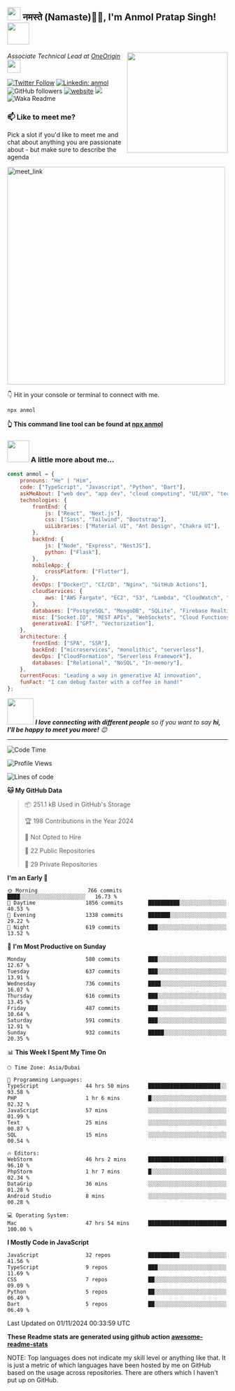 <h2><img src="https://emojis.slackmojis.com/emojis/images/1531849430/4246/blob-sunglasses.gif?1531849430" width="30"/> नमस्ते (Namaste)🙏🏻, I'm Anmol Pratap Singh! <img src="https://media.giphy.com/media/12oufCB0MyZ1Go/giphy.gif" width="50"></h2>
<img align='right' src="https://media.giphy.com/media/M9gbBd9nbDrOTu1Mqx/giphy.gif" width="230">
<p><em>Associate Technical Lead at <a href="https://www.oneorigin.us/">OneOrigin
</a><img src="https://media.giphy.com/media/WUlplcMpOCEmTGBtBW/giphy.gif" width="30">
</em></p>

[![Twitter Follow](https://img.shields.io/twitter/follow/misteranmol?label=Follow)](https://twitter.com/intent/follow?screen_name=misteranmol)
[![Linkedin: anmol](https://img.shields.io/badge/-anmol-blue?style=flat-square&logo=Linkedin&logoColor=white&link=https://www.linkedin.com/in/anmol-p-singh/)](https://www.linkedin.com/in/jp-tavares/)
![GitHub followers](https://img.shields.io/github/followers/jp-tavares?label=Follow&style=social)
[![website](https://img.shields.io/badge/Website-46a2f1.svg?&style=flat-square&logo=Google-Chrome&logoColor=white&link=https://anmolsingh.me/)](https://anmolsingh.me/)
![](https://visitor-badge.glitch.me/badge?page_id=jp-tavares.jp-tavares)
![Waka Readme](https://github.com/jp-tavares/jp-tavares/workflows/Waka%20Readme/badge.svg)

### 📫 Like to meet me?

Pick a slot if you'd like to meet me and chat about anything you are passionate about - but make sure to describe the agenda

<a href="https://calendly.com/jp-tavares/30min" target="_blank"><img width="498" alt="meet_link" src="https://user-images.githubusercontent.com/15426564/144297439-f530f383-e73e-41e0-9914-a9b7d3f432e5.png"></a>

👇 Hit in your console or terminal to connect with me.

```bash
npx anmol
```
**👆 This command line tool can be found at [npx anmol](https://github.com/jp-tavares/npx_card)**

### <img src="https://media.giphy.com/media/VgCDAzcKvsR6OM0uWg/giphy.gif" width="50"> A little more about me...

```javascript
const anmol = {
    pronouns: "He" | "Him",
    code: ["TypeScript", "Javascript", "Python", "Dart"],
    askMeAbout: ["web dev", "app dev", "cloud computing", "UI/UX", "tech trends"],
    technologies: {
        frontEnd: {
            js: ["React", "Next.js"],
            css: ["Sass", "Tailwind", "Bootstrap"],
            uiLibraries: ["Material UI", "Ant Design", "Chakra UI"],
        },
        backEnd: {
            js: ["Node", "Express", "NestJS"],
            python: ["Flask"],
        },
        mobileApp: {
            crossPlatform: ["Flutter"],
        },
        devOps: ["Docker🐳", "CI/CD", "Nginx", "GitHub Actions"],
        cloudServices: {
            aws: ["AWS Fargate", "EC2", "S3", "Lambda", "CloudWatch", "RDS"],
        },
        databases: ["PostgreSQL", "MongoDB", "SQLite", "Firebase Realtime DB", "redis"],
        misc: ["Socket.IO", "REST APIs", "WebSockets", "Cloud Functions"],
        generativeAI: ["GPT", "Vectorization"],
    },
    architecture: {
        frontEnd: ["SPA", "SSR"],
        backEnd: ["microservices", "monolithic", "serverless"],
        devOps: ["CloudFormation", "Serverless Framework"],
        databases: ["Relational", "NoSQL", "In-memory"],
    },
    currentFocus: "Leading a way in generative AI innovation",
    funFact: "I can debug faster with a coffee in hand!"
};
```

<img src="https://media.giphy.com/media/LnQjpWaON8nhr21vNW/giphy.gif" width="60"> <em><b>I love connecting with different people</b> so if you want to say <b>hi, I'll be happy to meet you more!</b> 😊</em>

---
<!--START_SECTION:waka-->
![Code Time](http://img.shields.io/badge/Code%20Time-3%2C238%20hrs%2019%20mins-blue)

![Profile Views](http://img.shields.io/badge/Profile%20Views-871-blue)

![Lines of code](https://img.shields.io/badge/From%20Hello%20World%20I%27ve%20Written-6.7%20million%20lines%20of%20code-blue)

**🐱 My GitHub Data**

> 📦 251.1 kB Used in GitHub's Storage
 >
> 🏆 198 Contributions in the Year 2024
 >
> 🚫 Not Opted to Hire
 >
> 📜 22 Public Repositories
 >
> 🔑 29 Private Repositories
 >
**I'm an Early 🐤**

```text
🌞 Morning                766 commits         ████░░░░░░░░░░░░░░░░░░░░░   16.73 %
🌆 Daytime                1856 commits        ██████████░░░░░░░░░░░░░░░   40.53 %
🌃 Evening                1338 commits        ███████░░░░░░░░░░░░░░░░░░   29.22 %
🌙 Night                  619 commits         ███░░░░░░░░░░░░░░░░░░░░░░   13.52 %
```
📅 **I'm Most Productive on Sunday**

```text
Monday                   580 commits         ███░░░░░░░░░░░░░░░░░░░░░░   12.67 %
Tuesday                  637 commits         ███░░░░░░░░░░░░░░░░░░░░░░   13.91 %
Wednesday                736 commits         ████░░░░░░░░░░░░░░░░░░░░░   16.07 %
Thursday                 616 commits         ███░░░░░░░░░░░░░░░░░░░░░░   13.45 %
Friday                   487 commits         ███░░░░░░░░░░░░░░░░░░░░░░   10.64 %
Saturday                 591 commits         ███░░░░░░░░░░░░░░░░░░░░░░   12.91 %
Sunday                   932 commits         █████░░░░░░░░░░░░░░░░░░░░   20.35 %
```


📊 **This Week I Spent My Time On**

```text
🕑︎ Time Zone: Asia/Dubai

💬 Programming Languages:
TypeScript               44 hrs 50 mins      ███████████████████████░░   93.58 %
PHP                      1 hr 6 mins         █░░░░░░░░░░░░░░░░░░░░░░░░   02.32 %
JavaScript               57 mins             ░░░░░░░░░░░░░░░░░░░░░░░░░   01.99 %
Text                     25 mins             ░░░░░░░░░░░░░░░░░░░░░░░░░   00.87 %
SQL                      15 mins             ░░░░░░░░░░░░░░░░░░░░░░░░░   00.54 %

🔥 Editors:
WebStorm                 46 hrs 2 mins       ████████████████████████░   96.10 %
PhpStorm                 1 hr 7 mins         █░░░░░░░░░░░░░░░░░░░░░░░░   02.34 %
DataGrip                 36 mins             ░░░░░░░░░░░░░░░░░░░░░░░░░   01.28 %
Android Studio           8 mins              ░░░░░░░░░░░░░░░░░░░░░░░░░   00.28 %

💻 Operating System:
Mac                      47 hrs 54 mins      █████████████████████████   100.00 %
```

**I Mostly Code in JavaScript**

```text
JavaScript               32 repos            ██████████░░░░░░░░░░░░░░░   41.56 %
TypeScript               9 repos             ███░░░░░░░░░░░░░░░░░░░░░░   11.69 %
CSS                      7 repos             ██░░░░░░░░░░░░░░░░░░░░░░░   09.09 %
Python                   5 repos             ██░░░░░░░░░░░░░░░░░░░░░░░   06.49 %
Dart                     5 repos             ██░░░░░░░░░░░░░░░░░░░░░░░   06.49 %
```




 Last Updated on 01/11/2024 00:33:59 UTC
<!--END_SECTION:waka-->

**These Readme stats are generated using github action [awesome-readme-stats](https://github.com/jp-tavares/waka-readme-stats)**

NOTE: Top languages does not indicate my skill level or anything like that. It is just a metric of which languages have been hosted by me on GitHub based on the usage across repositories. There are others which I haven't put up on GitHub.
